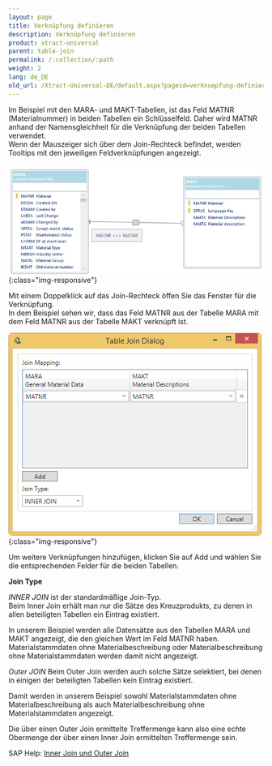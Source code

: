 ```yaml
---
layout: page
title: Verknüpfung definieren
description: Verknüpfung definieren
product: xtract-universal
parent: table-join
permalink: /:collection/:path
weight: 2
lang: de_DE
old_url: /Xtract-Universal-DE/default.aspx?pageid=verknuepfung-definieren
---
```


Im Beispiel mit den MARA- und MAKT-Tabellen, ist das Feld MATNR (Materialnummer) in beiden Tabellen ein Schlüsselfeld. Daher wird MATNR anhand der Namensgleichheit für die Verknüpfung der beiden Tabellen verwendet. <br>
Wenn der Mauszeiger sich über dem Join-Rechteck befindet, werden Tooltips mit den jeweiligen Feldverknüpfungen angezeigt.

![tj-2-tables-where](/img/content/tj-2-tables-where.jpg){:class="img-responsive"}

Mit einem Doppelklick auf das Join-Rechteck öffen Sie das Fenster für die Verknüpfung.<br>
In dem Beispiel sehen wir, dass das Feld MATNR aus der Tabelle MARA mit dem Feld MATNR aus der Tabelle MAKT verknüpft ist.

![tj-relation](/img/content/tj-relation.jpg){:class="img-responsive"}

Um weitere Verknüpfungen hinzufügen, klicken Sie auf Add und wählen Sie die entsprechenden Felder für die beiden Tabellen. 

**Join Type**

*INNER JOIN*
ist der standardmäßige Join-Typ. <br>
Beim Inner Join erhält man nur die Sätze des Kreuzprodukts, zu denen in allen beteiligten Tabellen ein Eintrag existiert. 

In unserem Beispiel werden alle Datensätze aus den Tabellen MARA und MAKT angezeigt, die den gleichen Wert im Feld MATNR haben. <br>
Materialstammdaten ohne Materialbeschreibung oder Materialbeschreibung ohne Materialstammdaten werden damit nicht angezeigt.

*Outer JOIN*
Beim Outer Join werden auch solche Sätze selektiert, bei denen in einigen der beteiligten Tabellen kein Eintrag existiert.

Damit werden in unserem Beispiel sowohl Materialstammdaten ohne Materialbeschreibung als auch Materialbeschreibung ohne Materialstammdaten angezeigt.

Die über einen Outer Join ermittelte Treffermenge kann also eine echte Obermenge der über einen Inner Join ermittelten Treffermenge sein.

SAP Help: [Inner Join und Outer Join](https://help.sap.com/saphelp_erp60_sp/helpdata/de/cf/21ec77446011d189700000e8322d00/content.htm?no_cache=true)